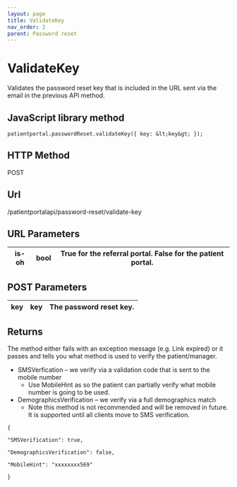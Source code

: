 ```yaml
---
layout: page
title: ValidateKey
nav_order: 2
parent: Password reset
---
```


# ValidateKeyValidates the password reset key that is included in the URL sent via the email in the previous API method.## JavaScript library method```patientportal.passwordReset.validateKey({ key: &lt;key&gt; });```## HTTP MethodPOST## ****Url****/patientportalapi/password-reset/validate-key## URL Parameters| is-oh | bool | True for the referral portal. False for the patient portal. || --- | --- | --- |## POST Parameters| key | key | The password reset key. || --- | --- | --- |## ReturnsThe method either fails with an exception message (e.g. Link expired) or it passes and tells you what method is used to verify the patient/manager.- SMSVerfication – we verify via a validation code that is sent to the mobile number  - Use MobileHint as so the patient can partially verify what mobile number is going to be used.- DemographicsVerification – we verify via a full demographics match  - Note this method is not recommended and will be removed in future. It is supported until all clients move to SMS verification.```{"SMSVerification": true,"DemographicsVerification": false,"MobileHint": "xxxxxxxx569"}```
